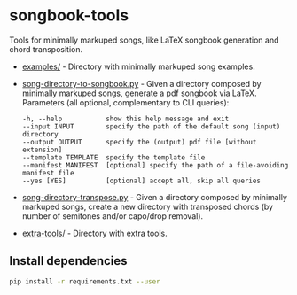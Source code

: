 # songbook-tools

Tools for minimally markuped songs, like LaTeX songbook generation and chord transposition.

- [examples/](examples/) - Directory with minimally markuped song examples.

- [song-directory-to-songbook.py](song-directory-to-songbook.py) - Given a directory composed by minimally markuped songs, generate a pdf songbook via LaTeX. Parameters (all optional, complementary to CLI queries):
   ```
   -h, --help           show this help message and exit
   --input INPUT        specify the path of the default song (input) directory
   --output OUTPUT      specify the (output) pdf file [without extension]
   --template TEMPLATE  specify the template file
   --manifest MANIFEST  [optional] specify the path of a file-avoiding manifest file
   --yes [YES]          [optional] accept all, skip all queries
   ```

- [song-directory-transpose.py](song-directory-transpose.py) - Given a directory composed by minimally markuped songs, create a new directory with transposed chords (by number of semitones and/or capo/drop removal).

- [extra-tools/](extra-tools/) - Directory with extra tools.


## Install dependencies

```bash
pip install -r requirements.txt --user
```
